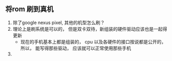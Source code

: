 
## 将rom 刷到真机
 1. 除了google nexus pixel, 其他的机型怎么刷？
 2. 理论上是刷系统是可以的， 但是双卡双待，新组装的硬件驱动应该也是一起得更新
    * 现在的手机基本上都是组装的， cpu 以及各硬件的接口按说都是公开的， 所以， 能写得那些驱动， 应该就可以正常使用那些手机
 3. 
